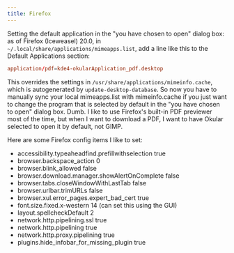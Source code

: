 ```yaml
---
title: Firefox
---
```

Setting the default application in the "you have chosen to open" dialog box: as of Firefox (Iceweasel) 20.0, in `~/.local/share/applications/mimeapps.list`, add a line like this to the Default Applications section:

```conf
application/pdf=kde4-okularApplication_pdf.desktop
```

This overrides the settings in `/usr/share/applications/mimeinfo.cache`, which is autogenerated by `update-desktop-database`. So now you have to manually sync your local mimeapps.list with mimeinfo.cache if you just want to change the program that is selected by default in the "you have chosen to open" dialog box. Dumb. I like to use Firefox's built-in PDF previewer most of the time, but when I want to download a PDF, I want to have Okular selected to open it by default, not GIMP.

Here are some Firefox config items I like to set:

* accessibility.typeaheadfind.prefillwithselection true
* browser.backspace_action 0
* browser.blink_allowed false
* browser.download.manager.showAlertOnComplete false
* browser.tabs.closeWindowWithLastTab false
* browser.urlbar.trimURLs false
* browser.xul.error_pages.expert_bad_cert true
* font.size.fixed.x-western 14 (can set this using the GUI)
* layout.spellcheckDefault 2
* network.http.pipelining.ssl true
* network.http.pipelining true
* network.http.proxy.pipelining true
* plugins.hide_infobar_for_missing_plugin true
